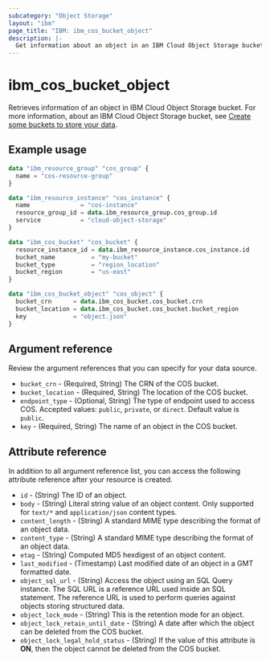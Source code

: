 ```yaml
---
subcategory: "Object Storage"
layout: "ibm"
page_title: "IBM: ibm_cos_bucket_object"
description: |-
  Get information about an object in an IBM Cloud Object Storage bucket.
---
```


# ibm_cos_bucket_object

Retrieves information of an object in IBM Cloud Object Storage bucket. For more information, about an IBM Cloud Object Storage bucket, see [Create some buckets to store your data](https://cloud.ibm.com/docs/cloud-object-storage?topic=cloud-object-storage-getting-started-cloud-object-storage#gs-create-buckets). 

## Example usage

```terraform
data "ibm_resource_group" "cos_group" {
  name = "cos-resource-group"
}

data "ibm_resource_instance" "cos_instance" {
  name              = "cos-instance"
  resource_group_id = data.ibm_resource_group.cos_group.id
  service           = "cloud-object-storage"
}

data "ibm_cos_bucket" "cos_bucket" {
  resource_instance_id = data.ibm_resource_instance.cos_instance.id
  bucket_name          = "my-bucket"
  bucket_type          = "region_location"
  bucket_region        = "us-east"
}

data "ibm_cos_bucket_object" "cos_object" {
  bucket_crn      = data.ibm_cos_bucket.cos_bucket.crn
  bucket_location = data.ibm_cos_bucket.cos_bucket.bucket_region
  key             = "object.json"
}
```
## Argument reference
Review the argument references that you can specify for your data source. 

- `bucket_crn` - (Required, String) The CRN of the COS bucket.
- `bucket_location` - (Required, String) The location of the COS bucket.
- `endpoint_type` - (Optional, String) The type of endpoint used to access COS. Accepted values: `public`, `private`, or `direct`. Default value is `public`.
- `key` - (Required, String) The name of an object in the COS bucket.

## Attribute reference
In addition to all argument reference list, you can access the following attribute reference after your resource is created.

- `id` - (String) The ID of an object.
- `body` - (String) Literal string value of an object content. Only supported for `text/*` and `application/json` content types.
- `content_length` - (String) A standard MIME type describing the format of an object data.
- `content_type` - (String) A standard MIME type describing the format of an object data.
- `etag` - (String) Computed MD5 hexdigest of an object content.
- `last_modified` - (Timestamp) Last modified date of an object in a GMT formatted date.
- `object_sql_url` - (String) Access the object using an SQL Query instance. The SQL URL is a reference URL used inside an SQL statement. The reference URL is used to perform queries against objects storing structured data.
- `object_lock_mode` - (String) This is the retention mode for an object.
- `object_lock_retain_until_date` - (String) A date after which the object can be deleted from the COS bucket.
- `object_lock_legal_hold_status` - (String) If the value of this attribute is **ON**, then the object cannot be deleted from the COS bucket.

